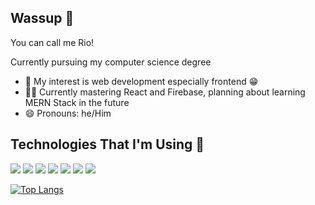 ## Wassup 👋
You can call me Rio!

Currently pursuing my computer science degree 

- 👀 My interest is web development especially frontend 😁
- 👨‍💻 Currently mastering React and Firebase, planning about learning MERN Stack in the future 
- 😄 Pronouns: he/Him

## Technologies That I'm Using 🤖
<div>
<img src="https://img.shields.io/badge/HTML5-E34F26?style=for-the-badge&logo=html5&logoColor=white">
<img src="https://img.shields.io/badge/CSS3-1572B6?style=for-the-badge&logo=css3&logoColor=white">
<img src="https://img.shields.io/badge/JavaScript-F7DF1E?style=for-the-badge&logo=javascript&logoColor=black">
<img src="https://img.shields.io/badge/PHP-777BB4?style=for-the-badge&logo=php&logoColor=white">
<img src="https://img.shields.io/badge/Codeigniter-EF4223?style=for-the-badge&logo=codeigniter&logoColor=white">
<img src="https://img.shields.io/badge/React-20232A?style=for-the-badge&logo=react&logoColor=61DAFB">
<img src="https://img.shields.io/badge/MySQL-00000F?style=for-the-badge&logo=mysql&logoColor=white">
 
[![Top Langs](https://github-readme-stats.vercel.app/api/top-langs/?username=rifqio&layout=compact&theme=dracula)](https://github.com/anuraghazra/github-readme-stats)
</div>
